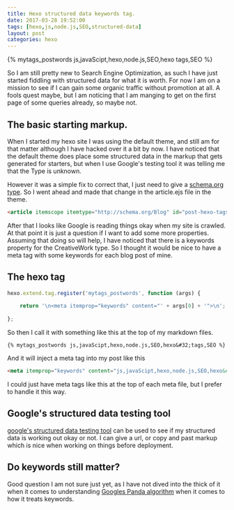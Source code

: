 ```yaml
---
title: Hexo structured data keywords tag.
date: 2017-03-28 19:52:00
tags: [hexo,js,node.js,SEO,structured-data]
layout: post
categories: hexo
---
```


{% mytags_postwords js,javaScipt,hexo,node.js,SEO,hexo&#32;tags,SEO %}

So I am still pretty new to Search Engine Optimization, as such I have just started fiddling with structured data for what it is worth. For now I am on a mission to see if I can gain some organic traffic without promotion at all. A fools quest maybe, but I am noticing that I am manging to get on the first page of some queries already, so maybe not.

<!-- more -->

## The basic starting markup.

When I started my hexo site I was using the default theme, and still am for that matter although I have hacked over it a bit by now. I have noticed that the default theme does place some structured data in the markup that gets generated for starters, but when I use Google's testing tool it was telling me that the Type is unknown.

However it was a simple fix to correct that, I just need to give a [schema.org type](http://schema.org/docs/full.html). So I went ahead and made that change in the article.ejs file in the theme.

```html
<article itemscope itemtype="http://schema.org/Blog" id="post-hexo-tags-structureddata-keywords" class="article article-type-post" itemprop="blogPost">
```

After that I looks like Google is reading things okay when my site is crawled. At that point it is just a question if I want to add some more properties. Assuming that doing so will help, I have noticed that there is a keywords property for the CreativeWork type. So I thought it would be nice to have a meta tag with some keywords for each blog post of mine.

## The hexo tag
```js
hexo.extend.tag.register('mytags_postwords', function (args) {
 
    return '\n<meta itemprop="keywords" content="' + args[0] + '">\n';
 
};
```

So then I call it with something like this at the top of my markdown files.

```
{% mytags_postwords js,javaScipt,hexo,node.js,SEO,hexo&#32;tags,SEO %}
```

And it will inject a meta tag into my post like this

```html
<meta itemprop="keywords" content="js,javaScipt,hexo,node.js,SEO,hexo&#32;tags,SEO">
```

I could just have meta tags like this at the top of each meta file, but I prefer to handle it this way.

## Google's structured data testing tool

[google's structured data testing tool](https://search.google.com/structured-data/testing-tool/u/0/) can be used to see if my structured data is working out okay or not. I can give a url, or copy and past markup which is nice when working on things before deployment.

## Do keywords still matter?

Good question I am not sure just yet, as I have not dived into the thick of it when it comes to understanding [Googles Panda algorithm](https://en.wikipedia.org/wiki/Google_Panda) when it comes to how it treats keywords.

<!-- more -->